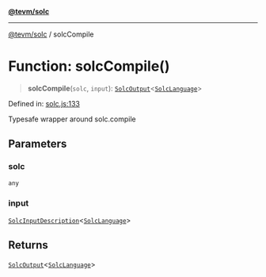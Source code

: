 [**@tevm/solc**](../README.md)

***

[@tevm/solc](../globals.md) / solcCompile

# Function: solcCompile()

> **solcCompile**(`solc`, `input`): [`SolcOutput`](../type-aliases/SolcOutput.md)\<[`SolcLanguage`](../type-aliases/SolcLanguage.md)\>

Defined in: [solc.js:133](https://github.com/evmts/compiler/blob/main/packages/solc/src/solc.js#L133)

Typesafe wrapper around solc.compile

## Parameters

### solc

`any`

### input

[`SolcInputDescription`](../type-aliases/SolcInputDescription.md)\<[`SolcLanguage`](../type-aliases/SolcLanguage.md)\>

## Returns

[`SolcOutput`](../type-aliases/SolcOutput.md)\<[`SolcLanguage`](../type-aliases/SolcLanguage.md)\>
